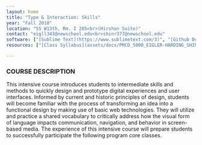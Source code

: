 ```yaml
---
layout: home
title: "Type & Interaction: Skills"
year: "Fall 2018"
location: "55 W13th, Rm. I 205<br>(Hirshon Suite)"
contact: "eigll343@newschool.edu<br>shinr377@newschool.edu"
software: ["[Sublime Text](https://www.sublimetext.com/3)", "[Github Desktop](https://desktop.github.com/)"]
resources: ["[Class Syllabus](assets/docs/PMCD_5000_EIGLER-HARDING_SHINDE_F18.pdf)", "[Class&rsquo; are.na](https://www.are.na/lukas-eigler-harding/typography-interaction-1-skills-intensive)"]

---
```


### COURSE DESCRIPTION

This intensive course introduces students to intermediate skills and methods to quickly design and prototype digital experiences and user interfaces. Informed by current and historic principles of design, students will become familiar with the process of transforming an idea into a functional design by making use of basic web technologies. They will utilize and practice a shared vocabulary to critically address how the visual form of language impacts communication, navigation, and behavior in screen-based media. The experience of this intensive course will prepare students to successfully participate the following program core classes.
